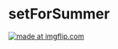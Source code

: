 # setForSummer
<a href="https://imgflip.com/i/2cxsh8"><img src="https://i.imgflip.com/2cxsh8.jpg" title="made at imgflip.com"/></a>
